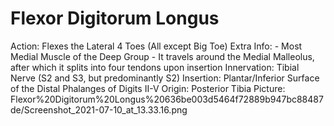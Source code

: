 # Flexor Digitorum Longus

Action: Flexes the Lateral 4 Toes (All except Big Toe)
Extra Info: - Most Medial Muscle of the Deep Group                               - It travels around the Medial Malleolus, after which it splits into four tendons upon insertion
Innervation: Tibial Nerve (S2 and S3, but predominantly S2)
Insertion: Plantar/Inferior Surface of the Distal Phalanges of Digits II-V
Origin: Posterior Tibia
Picture: Flexor%20Digitorum%20Longus%20636be003d5464f72889b947bc88487de/Screenshot_2021-07-10_at_13.33.16.png